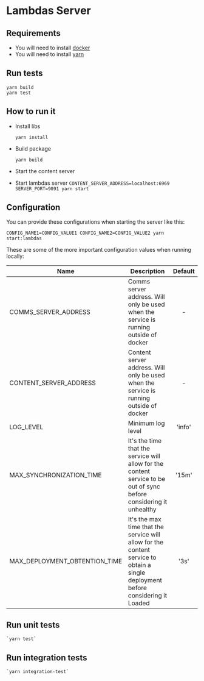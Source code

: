 # Lambdas Server

## Requirements

- You will need to install [docker](https://docs.docker.com/get-docker/)
- You will need to install [yarn](https://classic.yarnpkg.com/en/docs/install/)

## Run tests

```
yarn build
yarn test
```

## How to run it

- Install libs

  `yarn install`

- Build package

  `yarn build`

- Start the content server

- Start lambdas server
  `CONTENT_SERVER_ADDRESS=localhost:6969 SERVER_PORT=9091 yarn start`

## Configuration

You can provide these configurations when starting the server like this:

`CONFIG_NAME1=CONFIG_VALUE1 CONFIG_NAME2=CONFIG_VALUE2 yarn start:lambdas`

These are some of the more important configuration values when running locally:

| Name                          | Description                                                                                                                      | Default |
| ----------------------------- | -------------------------------------------------------------------------------------------------------------------------------- | :-----: |
| COMMS_SERVER_ADDRESS          | Comms server address. Will only be used when the service is running outside of docker                                            |    -    |
| CONTENT_SERVER_ADDRESS        | Content server address. Will only be used when the service is running outside of docker                                          |    -    |
| LOG_LEVEL                     | Minimum log level                                                                                                                | 'info'  |
| MAX_SYNCHRONIZATION_TIME      | It's the time that the service will allow for the content service to be out of sync before considering it unhealthy              |  '15m'  |
| MAX_DEPLOYMENT_OBTENTION_TIME | It's the max time that the service will allow for the content service to obtain a single deployment before considering it Loaded |  '3s'   |

## Run unit tests

    `yarn test`

## Run integration tests

    `yarn integration-test`
